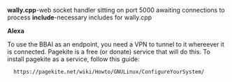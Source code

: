 **wally.cpp**-web socket handler sitting on port 5000 awaiting connections to process
**include**-necessary includes for wally.cpp


**Alexa**

To use the BBAI as an endpoint, you need a VPN to tunnel to it whereever it is connected.  Pagekite is a free (or donate) service that will do this.  To install pagekite as a service, follow this guide:

      https://pagekite.net/wiki/Howto/GNULinux/ConfigureYourSystem/

